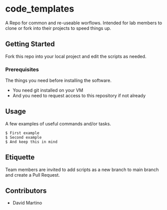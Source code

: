 # code_templates

A Repo for common and re-useable worflows. Intended for lab members to clone or fork into their projects to speed things up.


## Getting Started

Fork this repo into your local project and edit the scripts as needed. 

### Prerequisites

The things you need before installing the software.

* You need git installed on your VM
* And you need to request access to this repository if not already

## Usage

A few examples of useful commands and/or tasks.

```
$ First example
$ Second example
$ And keep this in mind
```

## Etiquette

Team members are invited to add scripts as a new branch to main branch and create a Pull Request. 

## Contributors

* David Martino
